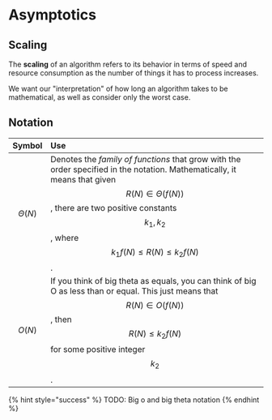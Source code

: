 # Asymptotics

## Scaling

The **scaling** of an algorithm refers to its behavior in terms of speed and resource consumption as the number of things it has to process increases. 

We want our "interpretation" of how long an algorithm takes to be mathematical, as well as consider only the worst case.

## Notation

| Symbol | Use |
| :--- | :--- |
| $$\Theta(N)$$  | Denotes the _family of functions_ that grow with the order specified in the notation. Mathematically, it means that given $$R(N) \in \Theta(f(N))$$ , there are two positive constants $$k_1,k_2$$ , where $$k_1f(N)\leq R(N)\leq k_2f(N)$$. |
| $$O(N)$$  | If you think of big theta as equals, you can think of big O as less than or equal. This just means that $$R(N) \in O(f(N))$$ , then $$R(N)\leq k_2f(N)$$ for some positive integer $$k_2$$. |

{% hint style="success" %}
TODO: Big o and big theta notation
{% endhint %}

